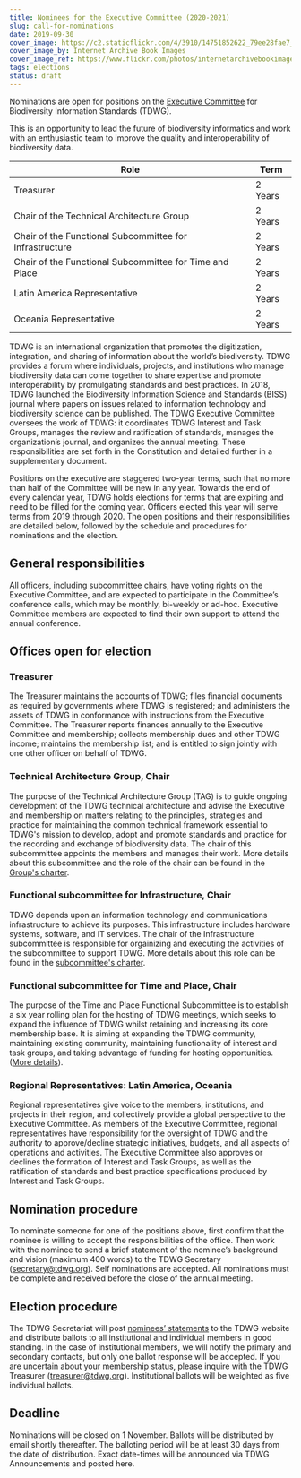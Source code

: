 ```yaml
---
title: Nominees for the Executive Committee (2020-2021)
slug: call-for-nominations
date: 2019-09-30
cover_image: https://c2.staticflickr.com/4/3910/14751852622_79ee28fae7_b.jpg
cover_image_by: Internet Archive Book Images
cover_image_ref: https://www.flickr.com/photos/internetarchivebookimages/14751852622/
tags: elections
status: draft
---
```


Nominations are open for positions on the [Executive Committee]({filename}/pages/about/executive/index.md) for Biodiversity Information Standards (TDWG).

This is an opportunity to lead the future of biodiversity informatics and work with an enthusiastic team to improve the quality and interoperability of biodiversity data.

Role | Term
--- | ---
Treasurer | 2 Years
Chair of the Technical Architecture Group | 2 Years
Chair of the Functional Subcommittee for Infrastructure | 2 Years
Chair of the Functional Subcommittee for Time and Place | 2 Years
Latin America Representative | 2 Years
Oceania Representative | 2 Years

TDWG is an international organization that promotes the digitization, integration, and sharing of information about the world’s biodiversity. TDWG provides a forum where individuals, projects, and institutions who manage biodiversity data can come together to share expertise and promote interoperability by promulgating standards and best practices. In 2018, TDWG launched the Biodiversity Information Science and Standards (BISS) journal where papers on issues related to information technology and biodiversity science can be published. The TDWG Executive Committee oversees the work of TDWG: it coordinates TDWG Interest and Task Groups, manages the review and ratification of standards, manages the organization’s journal, and organizes the annual meeting. These responsibilities are set forth in the Constitution and detailed further in a supplementary document. 

Positions on the executive are staggered two-year terms, such that no more than half of the Committee will be new in any year. Towards the end of every calendar year, TDWG holds elections for terms that are expiring and need to be filled for the coming year. Officers elected this year will serve terms from 2019 through 2020. The open positions and their responsibilities are detailed below, followed by the schedule and procedures for nominations and the election.

## General responsibilities

All officers, including subcommittee chairs, have voting rights on the Executive Committee, and are expected to participate in the Committee’s conference calls, which may be monthly, bi-weekly or ad-hoc. Executive Committee members are expected to find their own support to attend the annual conference.

## Offices open for election

### Treasurer

The Treasurer maintains the accounts of TDWG; files financial documents as required by governments where TDWG is registered; and administers the assets of TDWG in conformance with instructions from the Executive Committee. The Treasurer reports finances annually to the Executive Committee and membership; collects membership dues and other TDWG income; maintains the membership list; and is entitled to sign jointly with one other officer on behalf of TDWG.  

### Technical Architecture Group, Chair

The purpose of the Technical Architecture Group (TAG) is to guide ongoing development of the TDWG technical architecture and advise the Executive and membership on matters relating to the principles, strategies and practice for maintaining the common technical framework essential to TDWG's mission to develop, adopt and promote standards and practice for the recording and exchange of biodiversity data.  The chair of this subcommittee appoints the members and manages their work. More details about this subcommittee and the role of the chair can be found in the [Group's charter](/about/committees/tag/). 

### Functional subcommittee for Infrastructure, Chair

TDWG depends upon an information technology and communications infrastructure to achieve its purposes. This infrastructure includes hardware systems, software, and IT services. The chair of the Infrastructure subcommittee is responsible for orgainizing and executing the activities of the subcommittee to support TDWG. More details about this role can be found in the [subcommittee's charter](/about/committees/infrastructure/).

### Functional subcommittee for Time and Place, Chair

The purpose of the Time and Place Functional Subcommittee is to establish a six year rolling plan for the hosting of TDWG meetings, which seeks to expand the influence of TDWG whilst retaining and increasing its core membership base. It is aiming at expanding the TDWG community, maintaining existing community, maintaining functionality of interest and task groups, and taking advantage of funding for hosting opportunities. ([More details](/about/committees/tardis/)).

### Regional Representatives: Latin America, Oceania

Regional representatives give voice to the members, institutions, and projects in their region, and collectively provide a global perspective to the Executive Committee. As members of the Executive Committee, regional representatives have responsibility for the oversight of TDWG and the authority to approve/decline strategic initiatives, budgets, and all aspects of operations and activities. The Executive Committee also approves or declines the formation of Interest and Task Groups, as well as the ratification of standards and best practice specifications produced by Interest and Task Groups.

## Nomination procedure

To nominate someone for one of the positions above, first confirm that the nominee is willing to accept the responsibilities of the office.  Then work with the nominee to send a brief statement of the nominee’s background and vision (maximum 400 words) to the TDWG Secretary ([secretary@tdwg.org](mailto:secretary@tdwg.org)).  Self nominations are accepted.  All nominations must be complete and received before the close of the annual meeting.

## Election procedure

The TDWG Secretariat will post [nominees’ statements](https://www.tdwg.org/about/executive/2020/) to the TDWG website and distribute ballots to all institutional and individual members in good standing.  In the case of institutional members, we will notify the primary and secondary contacts, but only one ballot response will be accepted. If you are uncertain about your membership status, please inquire with the TDWG Treasurer ([treasurer@tdwg.org](mailto:treasurer@tdwg.org)). Institutional ballots will be weighted as five individual ballots.

## Deadline

Nominations will be closed on 1 November. Ballots will be distributed by email shortly thereafter. The balloting period will be at least 30 days from the date of distribution.  Exact date-times will be announced via TDWG Announcements and posted here.
